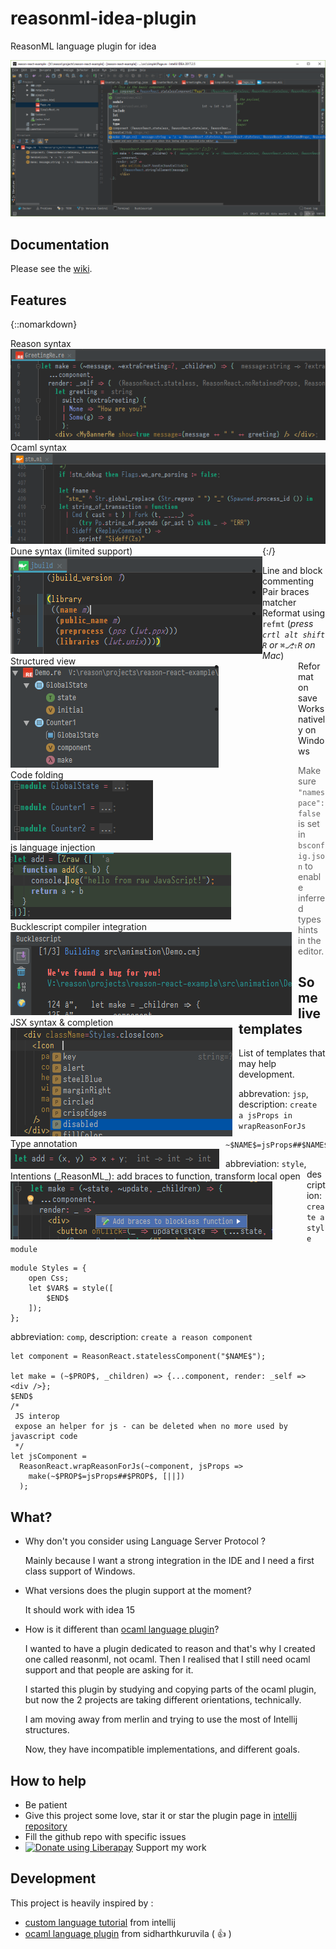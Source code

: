 # reasonml-idea-plugin
ReasonML language plugin for idea

![screenshot](screenshot.png)

## Documentation

Please see the [wiki](../../wiki).

## Features

{::nomarkdown}

<div style="float:left">
    <div>Reason&nbsp;syntax</div><img src="docs/syntax-reason.png"/>
</div>
<div style="float:left">
    <div>Ocaml&nbsp;syntax</div><img src="docs/syntax-ocaml.png"/>
</div>
<div style="float:left">
    <div>Dune&nbsp;syntax (limited support)</div><img src="docs/syntax-dune.png"/>
</div>
<span style="float:left;margin-right:10px"><div>Structured view</div><img src="docs/structure.png"/></span>
<div style="float:left;margin-right:10px"><div>Code folding</div><img src="docs/folding.png"/></div>
<div style="float:left;margin-right:10px"><div>js language injection</div><img src="docs/lang-inject.png"/></div>
<div style="float:left;margin-right:10px"><div>Bucklescript compiler integration</div><img src="docs/bsb.png"/></div>
<div style="float:left;margin-right:10px"><div>JSX syntax & completion</div><img src="docs/jsx.png"/></div>
<div style="float:left;margin-right:10px"><div>Type annotation</div><img src="docs/type.png"/></div>
<div style="float:left;margin-right:10px"><div>Intentions (_ReasonML_): add braces to function, transform local open</div><img src="docs/intention.png"/></div>

{:/}


- Line and block commenting 
- Pair braces matcher
- Reformat using `refmt` (_press `crtl alt shift R` or `⌘⎇⇧R` on Mac_)
- Reformat on save
- Works natively on Windows

> Make sure `"namespace": false` is set in `bsconfig.json` to enable inferred types hints in the editor.

## Some live templates

List of templates that may help development.

abbrevation: `jsp`, description: `create a jsProps in wrapReasonForJs`
```
~$NAME$=jsProps##$NAME$,$END$
```

abbreviation: `style`, description: `create a style module`
```
module Styles = {
    open Css;
    let $VAR$ = style([
        $END$
    ]);
};
```

abbreviation: `comp`, description: `create a reason component`
```
let component = ReasonReact.statelessComponent("$NAME$");

let make = (~$PROP$, _children) => {...component, render: _self => <div />};
$END$
/*
 JS interop
 expose an helper for js - can be deleted when no more used by javascript code
 */
let jsComponent =
  ReasonReact.wrapReasonForJs(~component, jsProps =>
    make(~$PROP$=jsProps##$PROP$, [||])
  );
```

## What?

- Why don't you consider using Language Server Protocol ?

  Mainly because I want a strong integration in the IDE and I need a first class support of Windows.

- What versions does the plugin support at the moment?

  It should work with idea 15

- How is it different than [ocaml language plugin](https://github.com/sidharthkuruvila/ocaml-ide)?

  I wanted to have a plugin dedicated to reason and that's why I created one called reasonml, not ocaml.
  Then I realised that I still need ocaml support and that people are asking for it.
    
  I started this plugin by studying and copying parts of the ocaml plugin, but now the 2 projects are taking different orientations, technically.
    
  I am moving away from merlin and trying to use the most of Intellij structures.
    
  Now, they have incompatible implementations, and different goals. 

## How to help

- Be patient
- Give this project some love, star it or star the plugin page in [intellij repository](https://plugins.jetbrains.com/plugin/9440-reasonml-language-plugin)
- Fill the github repo with specific issues
- <a href="https://liberapay.com/hgiraud/donate"><img alt="Donate using Liberapay" src="https://liberapay.com/assets/widgets/donate.svg"></a> Support my work

## Development

This project is heavily inspired by :
- [custom language tutorial](http://www.jetbrains.org/intellij/sdk/docs/tutorials/custom_language_support_tutorial.html) from intellij
- [ocaml language plugin](https://github.com/sidharthkuruvila/ocaml-ide) from sidharthkuruvila ( :+1: )

